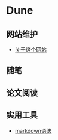 # Dune

<!-- .slide -->

## 网站维护

- [关于这个网站](https://dune-arrakis.cn/2025/02/07/%E5%85%B3%E4%BA%8E%E8%BF%99%E4%B8%AA%E7%BD%91%E7%AB%99/)

<!-- .slide vertical=true -->

## 随笔

<!-- .slide vertical=true -->

## 论文阅读

<!-- .slide vertical=true -->

## 实用工具

- [markdown语法](https://dune-arrakis.cn/2025/02/08/markdown%E8%AF%AD%E6%B3%95/)
